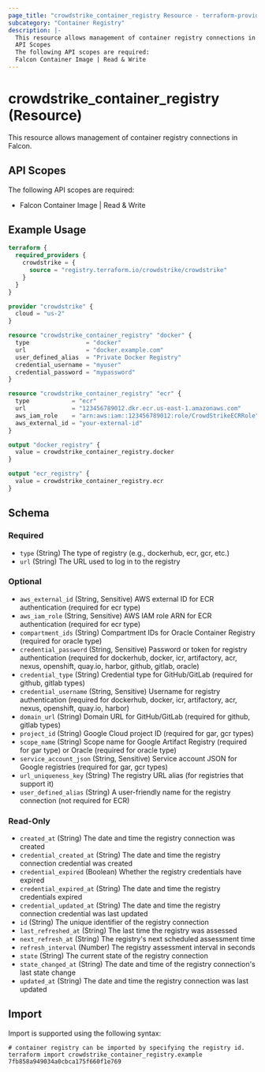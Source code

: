 ```yaml
---
page_title: "crowdstrike_container_registry Resource - terraform-provider-crowdstrike"
subcategory: "Container Registry"
description: |-
  This resource allows management of container registry connections in Falcon.
  API Scopes
  The following API scopes are required:
  Falcon Container Image | Read & Write
---
```


# crowdstrike_container_registry (Resource)

This resource allows management of container registry connections in Falcon.

## API Scopes

The following API scopes are required:

- Falcon Container Image | Read & Write


## Example Usage

```terraform
terraform {
  required_providers {
    crowdstrike = {
      source = "registry.terraform.io/crowdstrike/crowdstrike"
    }
  }
}

provider "crowdstrike" {
  cloud = "us-2"
}

resource "crowdstrike_container_registry" "docker" {
  type                = "docker"
  url                 = "docker.example.com"
  user_defined_alias  = "Private Docker Registry"
  credential_username = "myuser"
  credential_password = "mypassword"
}

resource "crowdstrike_container_registry" "ecr" {
  type            = "ecr"
  url             = "123456789012.dkr.ecr.us-east-1.amazonaws.com"
  aws_iam_role    = "arn:aws:iam::123456789012:role/CrowdStrikeECRRole"
  aws_external_id = "your-external-id"
}

output "docker_registry" {
  value = crowdstrike_container_registry.docker
}

output "ecr_registry" {
  value = crowdstrike_container_registry.ecr
}
```

<!-- schema generated by tfplugindocs -->
## Schema

### Required

- `type` (String) The type of registry (e.g., dockerhub, ecr, gcr, etc.)
- `url` (String) The URL used to log in to the registry

### Optional

- `aws_external_id` (String, Sensitive) AWS external ID for ECR authentication (required for ecr type)
- `aws_iam_role` (String, Sensitive) AWS IAM role ARN for ECR authentication (required for ecr type)
- `compartment_ids` (String) Compartment IDs for Oracle Container Registry (required for oracle type)
- `credential_password` (String, Sensitive) Password or token for registry authentication (required for dockerhub, docker, icr, artifactory, acr, nexus, openshift, quay.io, harbor, github, gitlab, oracle)
- `credential_type` (String) Credential type for GitHub/GitLab (required for github, gitlab types)
- `credential_username` (String, Sensitive) Username for registry authentication (required for dockerhub, docker, icr, artifactory, acr, nexus, openshift, quay.io, harbor)
- `domain_url` (String) Domain URL for GitHub/GitLab (required for github, gitlab types)
- `project_id` (String) Google Cloud project ID (required for gar, gcr types)
- `scope_name` (String) Scope name for Google Artifact Registry (required for gar type) or Oracle (required for oracle type)
- `service_account_json` (String, Sensitive) Service account JSON for Google registries (required for gar, gcr types)
- `url_uniqueness_key` (String) The registry URL alias (for registries that support it)
- `user_defined_alias` (String) A user-friendly name for the registry connection (not required for ECR)

### Read-Only

- `created_at` (String) The date and time the registry connection was created
- `credential_created_at` (String) The date and time the registry connection credential was created
- `credential_expired` (Boolean) Whether the registry credentials have expired
- `credential_expired_at` (String) The date and time the registry credentials expired
- `credential_updated_at` (String) The date and time the registry connection credential was last updated
- `id` (String) The unique identifier of the registry connection
- `last_refreshed_at` (String) The last time the registry was assessed
- `next_refresh_at` (String) The registry's next scheduled assessment time
- `refresh_interval` (Number) The registry assessment interval in seconds
- `state` (String) The current state of the registry connection
- `state_changed_at` (String) The date and time of the registry connection's last state change
- `updated_at` (String) The date and time the registry connection was last updated

## Import

Import is supported using the following syntax:

```shell
# container registry can be imported by specifying the registry id.
terraform import crowdstrike_container_registry.example 7fb858a949034a0cbca175f660f1e769
```

